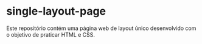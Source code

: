 # single-layout-page
Este repositório contém uma página web de layout único desenvolvido com o objetivo de praticar HTML e CSS. 
